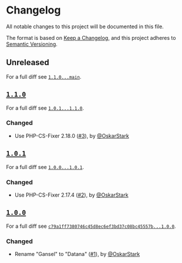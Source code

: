 # Changelog

All notable changes to this project will be documented in this file.

The format is based on [Keep a Changelog](https://keepachangelog.com/en/1.0.0/), and this project adheres to [Semantic Versioning](https://semver.org/spec/v2.0.0.html).

## Unreleased

For a full diff see [`1.1.0...main`][1.1.0...main].

## [`1.1.0`][1.1.0]

For a full diff see [`1.0.1...1.1.0`][1.0.1...1.1.0].

### Changed

* Use PHP-CS-Fixer 2.18.0 ([#3]), by [@OskarStark]

## [`1.0.1`][1.0.1]

For a full diff see [`1.0.0...1.0.1`][1.0.0...1.0.1].

### Changed

* Use PHP-CS-Fixer 2.17.4 ([#2]), by [@OskarStark]

## [`1.0.0`][1.0.0]

For a full diff see [`c79a1ff7380746c45d8ec6ef3bd37c08bc45557b...1.0.0`][c79a1ff7380746c45d8ec6ef3bd37c08bc45557b...1.0.0].

### Changed

* Rename "Gansel" to "Datana" ([#1]), by [@OskarStark]

[1.0.0]: https://github.com/datana-gmbh/php-cs-fixer-config/tag/1.0.0
[1.0.1]: https://github.com/datana-gmbh/php-cs-fixer-config/tag/1.0.1
[1.1.0]: https://github.com/datana-gmbh/php-cs-fixer-config/tag/1.1.0

[c79a1ff7380746c45d8ec6ef3bd37c08bc45557b...1.0.0]: https://github.com/datana-gmbh/php-cs-fixer-config/compare/b9012df...1.0.0
[1.0.0...1.0.1]: https://github.com/datana-gmbh/php-cs-fixer-config/compare/1.0.0...1.0.1
[1.0.1...1.1.0]: https://github.com/datana-gmbh/php-cs-fixer-config/compare/1.0.1...1.1.0
[1.1.0...main]: https://github.com/datana-gmbh/php-cs-fixer-config/compare/1.1.0...main

[#1]: https://github.com/datana-gmbh/php-cs-fixer-config/pull/1
[#2]: https://github.com/datana-gmbh/php-cs-fixer-config/pull/2
[#3]: https://github.com/datana-gmbh/php-cs-fixer-config/pull/3

[@OskarStark]: https://github.com/OskarStark
